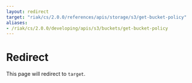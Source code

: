 ```yaml
---
layout: redirect
target: "riak/cs/2.0.0/references/apis/storage/s3/get-bucket-policy"
aliases:
- /riak/cs/2.0.0/developing/apis/s3/buckets/get-bucket-policy
---
```


# Redirect

This page will redirect to `target`.
